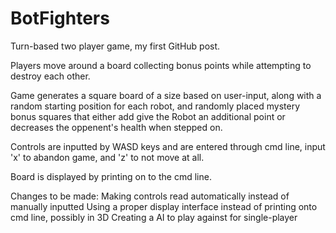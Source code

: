 # BotFighters
Turn-based two player game, my first GitHub post.

Players move around a board collecting bonus points while attempting to destroy each other.

Game generates a square board of a size based on user-input, along with a random starting position for each robot, and randomly placed mystery bonus squares that either add give the Robot an additional point or decreases the oppenent's health when stepped on.

Controls are inputted by WASD keys and are entered through cmd line, input 'x' to abandon game, and 'z' to not move at all.

Board is displayed by printing on to the cmd line.

Changes to be made:
Making controls read automatically instead of manually inputted 
Using a proper display interface instead of printing onto cmd line, possibly in 3D 
Creating a AI to play against for single-player
